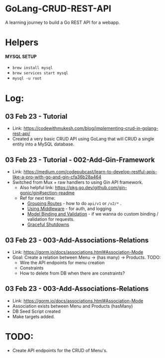 # GoLang-CRUD-REST-API
A learning journey to build a Go REST API for a webapp.

# Helpers
#### MYSQL SETUP
* `brew install mysql`
* `brew services start mysql`
* `mysql -u root`


# Log:

##  03 Feb 23 -  Tutorial 
* Link: https://codewithmukesh.com/blog/implementing-crud-in-golang-rest-api/
* Created a very basic CRUD API using GoLang that will CRUD a single entity into a MySQL database.

## 03 Feb 23 - Tutorial - 002-Add-Gin-Framework
* Link: https://medium.com/codepubcast/learn-to-develop-restful-apis-like-a-pro-with-go-and-gin-cfa36b28a464
* Switched from Mux + raw handlers to using Gin API framework.
    * Also helpful link: https://pkg.go.dev/github.com/gin-gonic/gin#section-readme
    *  Ref for next time:
        * [Grouping Routes](https://pkg.go.dev/github.com/gin-gonic/gin#readme-grouping-routes) - how to do `api/v1` or `/v2/*` .
        * [Using Middleware](https://pkg.go.dev/github.com/gin-gonic/gin#readme-using-middleware) - for auth, and logging
        * [Model Binding and Validation](https://pkg.go.dev/github.com/gin-gonic/gin#readme-model-binding-and-validation) - if we wanna do custom binding / validation for requests.
        * [Graceful Shutdowns](https://pkg.go.dev/github.com/gin-gonic/gin#readme-graceful-shutdown-or-restart)

## 03 Feb 23 - 003-Add-Associations-Relations
 * Link: https://gorm.io/docs/associations.html#Association-Mode
 * Goal: Create a relation between Menu -> (has many) -> Products.
 TODO: 
     * Wire the API endpoints for menu creation
     * Constraints
     * How to delete from DB when there are constraints?
     
     
## 03 Feb 23 - 003-Add-Associations-Relations
* Link: https://gorm.io/docs/associations.html#Association-Mode
* Association exists between Menu and Products (hasMany)
* DB Seed Script created
* Make targets added.



# TODO:
* Create API endpoints for the CRUD of Menu's.
